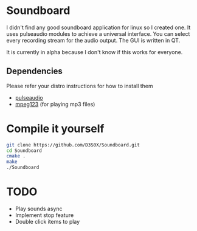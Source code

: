 # Soundboard
I didn't find any good soundboard application for linux so I created one. It uses pulseaudio modules to achieve a universal interface. You can select every recording stream for the audio output. The GUI is written in QT.

It is currently in alpha because I don't know if this works for everyone.

## Dependencies
Please refer your distro instructions for how to install them
- [pulseaudio](https://www.archlinux.org/packages/extra/x86_64/pulseaudio/)
- [mpeg123](https://www.archlinux.org/packages/extra/x86_64/mpg123/) (for playing mp3 files)

# Compile it yourself
```sh
git clone https://github.com/D3S0X/Soundboard.git
cd Soundboard
cmake .
make
./Soundboard
```

# TODO
- Play sounds async
- Implement stop feature
- Double click items to play
